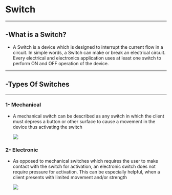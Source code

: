 # Switch

-------------------------

## -What is a Switch?



- A Switch is a device which is designed to interrupt the current flow in a circuit. In simple words, a Switch can make or break an electrical circuit. Every electrical and electronics application uses at least one switch to perform ON and OFF operation of the device.

--------------------

## -Types Of Switches

--------------------



### 1- Mechanical 

- A mechanical switch can be described as any switch in which the client must depress a button or other surface to cause a movement in the device thus activating the switch

  ![](https://ehpruexzv8r.exactdn.com/wp-content/uploads/2020/02/l22t-anti-vandal-switch.jpg?strip=all&lossy=1&w=372&ssl=1)

### 2- Electronic 

- As opposed to mechanical switches which requires the user to make contact with the switch for activation, an electronic switch does not require pressure for activation. This can be especially helpful, when a client presents with limited movement and/or strength

  ![](https://ehpruexzv8r.exactdn.com/wp-content/uploads/2023/05/Solid-State-Relays-SSRs.jpg?strip=all&lossy=1&ssl=1)